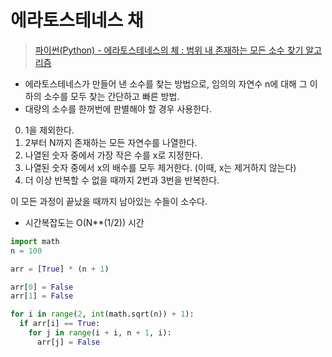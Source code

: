 # 에라토스테네스 채

> [파이썬(Python) - 에라토스테네스의 체 : 범위 내 존재하는 모든 소수 찾기 알고리즘](https://coding-of-today.tistory.com/170)

- 에라토스테네스가 만들어 낸 소수를 찾는 방법으로, 임의의 자연수 n에 대해 그 이하의 소수를 모두 찾는 간단하고 빠른 방법.
- 대량의 소수를 한꺼번에 판별해야 할 경우 사용한다.

0. 1을 제외한다.
1. 2부터 N까지 존재하는 모든 자연수를 나열한다.
2. 나열된 숫자 중에서 가장 작은 수를 x로 지정한다.
3. 나열된 숫자 중에서 x의 배수를 모두 제거한다. (이때, x는 제거하지 않는다)
4. 더 이상 반복할 수 없을 때까지 2번과 3번을 반복한다.

이 모든 과정이 끝났을 때까지 남아있는 수들이 소수다.

- 시간복잡도는 O(N\*\*(1/2)) 시간

```python
import math
n = 100

arr = [True] * (n + 1)

arr[0] = False
arr[1] = False

for i in range(2, int(math.sqrt(n)) + 1):
  if arr[i] == True:
    for j in range(i + i, n + 1, i):
      arr[j] = False

```
